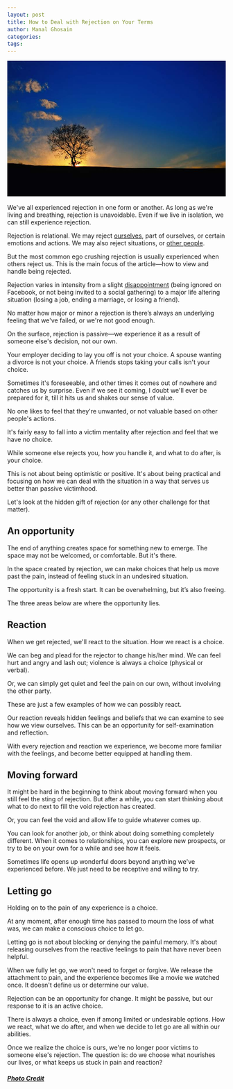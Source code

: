 ```yaml
---
layout: post
title: How to Deal with Rejection on Your Terms
author: Manal Ghosain
categories:
tags:
---
```


![Lonely tree](/images/alone.jpg)

We've all experienced rejection in one form or another. As long as we're living and breathing, rejection is unavoidable. Even if we live in isolation, we can still experience rejection. 

Rejection is relational. We may reject [ourselves](/judging-yourself/), part of ourselves, or certain emotions and actions. We may also reject situations, or [other people](/let-go-of-expectations/). 

But the most common ego crushing rejection is usually experienced when others reject us. This is the main focus of the article—how to view and handle being rejected. 

Rejection varies in intensity from a slight [disappointment](/approval/) (being ignored on Facebook, or not being invited to a social gathering) to a major life altering situation (losing a job, ending a marriage, or losing a friend). 

No matter how major or minor a rejection is there’s always an underlying feeling that we've failed, or we're not good enough. 

On the surface, rejection is passive—we experience it as a result of someone else's decision, not our own. 

Your employer deciding to lay you off is not your choice. A spouse wanting a divorce is not your choice. A friends stops taking your calls isn't your choice. 

Sometimes it's foreseeable, and other times it comes out of nowhere and catches us by surprise. Even if we see it coming, I doubt we'll ever be prepared for it, till it hits us and shakes our sense of value. 

No one likes to feel that they're unwanted, or not valuable based on other people's actions. 

It's fairly easy to fall into a victim mentality after rejection and feel that we have no choice. 

While someone else rejects you, how you handle it, and what to do after, is your choice. 

This is not about being optimistic or positive. It's about being practical and focusing on how we can deal with the situation in a way that serves us better than passive victimhood. 

Let's look at the hidden gift of rejection (or any other challenge for that matter). 

## An opportunity

The end of anything creates space for something new to emerge. The space may not be welcomed, or comfortable. But it's there. 

In the space created by rejection, we can make choices that help us move past the pain, instead of feeling stuck in an undesired situation. 

The opportunity is a fresh start. It can be overwhelming, but it’s also freeing. 

The three areas below are where the opportunity lies. 

## Reaction

When we get rejected, we'll react to the situation. How we react is a choice. 

We can beg and plead for the rejector to change his/her mind. We can feel hurt and angry and lash out; violence is always a choice (physical or verbal). 

Or, we can simply get quiet and feel the pain on our own, without involving the other party. 

These are just a few examples of how we can possibly react. 

Our reaction reveals hidden feelings and beliefs that we can examine to see how we view ourselves. This can be an opportunity for self-examination and reflection. 

With every rejection and reaction we experience, we become more familiar with the feelings, and become better equipped at handling them. 

## Moving forward

It might be hard in the beginning to think about moving forward when you still feel the sting of rejection. But after a while, you can start thinking about what to do next to fill the void rejection has created. 

Or, you can feel the void and allow life to guide whatever comes up. 

You can look for another job, or think about doing something completely different. When it comes to relationships, you can explore new prospects, or try to be on your own for a while and see how it feels. 

Sometimes life opens up wonderful doors beyond anything we've experienced before. We just need to be receptive and willing to try. 

## Letting go

Holding on to the pain of any experience is a choice. 

At any moment, after enough time has passed to mourn the loss of what was, we can make a conscious choice to let go. 

Letting go is not about blocking or denying the painful memory. It's about releasing ourselves from the reactive feelings to pain that have never been helpful. 

When we fully let go, we won't need to forget or forgive. We release the attachment to pain, and the experience becomes like a movie we watched once. It doesn't define us or determine our value. 

Rejection can be an opportunity for change. It might be passive, but our response to it is an active choice. 

There is always a choice, even if among limited or undesirable options. How we react, what we do after, and when we decide to let go are all within our abilities. 

Once we realize the choice is ours, we're no longer poor victims to someone else's rejection. The question is: do we choose what nourishes our lives, or what keeps us stuck in pain and reaction? 

##### [Photo Credit](http://www.flickr.com/photos/33284937@N04/4534160965/)